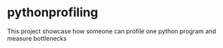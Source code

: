 # pythonprofiling
This project showcase how someone can profile one python program and measure bottlenecks
